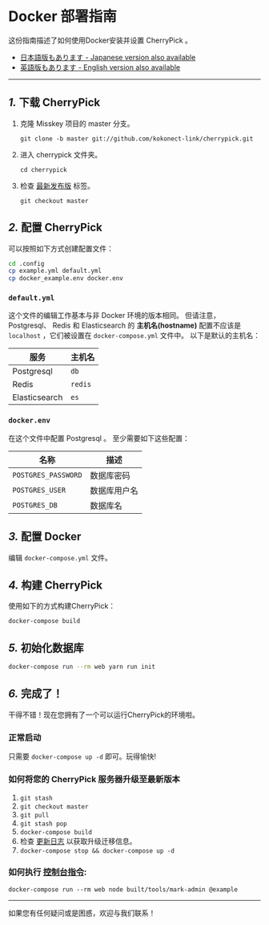 Docker 部署指南
================================================================

这份指南描述了如何使用Docker安装并设置 CherryPick 。

- [日本語版もあります - Japanese version also available](./docker.ja.md)
- [英語版もあります - English version also available](./docker.en.md)

----------------------------------------------------------------

*1.* 下载 CherryPick
----------------------------------------------------------------
1. 克隆 Misskey 项目的 master 分支。

	`git clone -b master git://github.com/kokonect-link/cherrypick.git`

2. 进入 cherrypick 文件夹。

	`cd cherrypick`

3. 检查 [最新发布版](https://github.com/kokonect-link/cherrypick/releases/latest) 标签。

	`git checkout master`

*2.* 配置 CherryPick
----------------------------------------------------------------

可以按照如下方式创建配置文件：

``` bash
cd .config
cp example.yml default.yml
cp docker_example.env docker.env
```

### `default.yml`

这个文件的编辑工作基本与非 Docker 环境的版本相同。
但请注意， Postgresql、 Redis 和 Elasticsearch 的 **主机名(hostname)** 配置不应该是 `localhost` ，它们被设置在 `docker-compose.yml` 文件中。
以下是默认的主机名：

| 服务          | 主机名   |
|---------------|----------|
| Postgresql    | `db`     |
| Redis         | `redis`  |
| Elasticsearch | `es`     |

### `docker.env`

在这个文件中配置 Postgresql 。
至少需要如下这些配置：

| 名称                |  描述         |
|---------------------|---------------|
| `POSTGRES_PASSWORD` |  数据库密码   |
| `POSTGRES_USER`     |  数据库用户名 |
| `POSTGRES_DB`       |  数据库名     |

*3.* 配置 Docker
----------------------------------------------------------------
编辑 `docker-compose.yml` 文件。

*4.* 构建 CherryPick
----------------------------------------------------------------
使用如下的方式构建CherryPick：

`docker-compose build`

*5.* 初始化数据库
----------------------------------------------------------------
``` bash
docker-compose run --rm web yarn run init
```

*6.* 完成了！
----------------------------------------------------------------
干得不错！现在您拥有了一个可以运行CherryPick的环境啦。

### 正常启动
只需要 `docker-compose up -d` 即可。玩得愉快!

### 如何将您的 CherryPick 服务器升级至最新版本
1. `git stash`
2. `git checkout master`
3. `git pull`
4. `git stash pop`
5. `docker-compose build`
6. 检查 [更新日志](../CHANGELOG.md) 以获取升级迁移信息。
7. `docker-compose stop && docker-compose up -d`

### 如何执行 [控制台指令](manage.zh.md):
`docker-compose run --rm web node built/tools/mark-admin @example`

----------------------------------------------------------------

如果您有任何疑问或是困惑，欢迎与我们联系！
